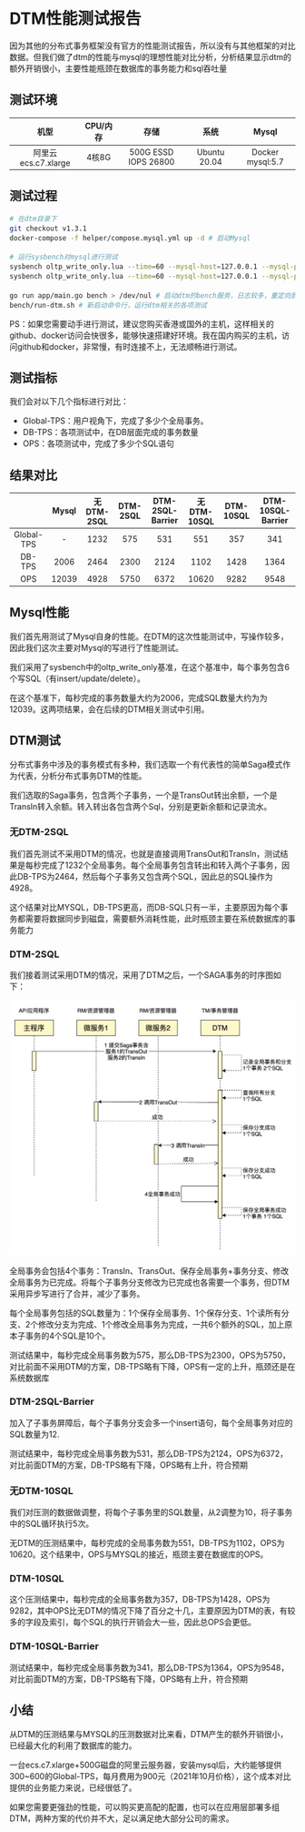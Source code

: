 # DTM性能测试报告

因为其他的分布式事务框架没有官方的性能测试报告，所以没有与其他框架的对比数据。但我们做了dtm的性能与mysql的理想性能对比分析，分析结果显示dtm的额外开销很小，主要性能瓶颈在数据库的事务能力和sql吞吐量

## 测试环境

|  机型| CPU/内存 | 存储 |系统|Mysql|
|:-----:|:----:|:----:|:----:|:----:|
| 阿里云ecs.c7.xlarge | 4核8G | 500G ESSD IOPS 26800|Ubuntu 20.04|Docker mysql:5.7|

## 测试过程

``` bash
# 在dtm目录下
git checkout v1.3.1
docker-compose -f helper/compose.mysql.yml up -d # 启动Mysql

# 运行sysbench对mysql进行测试
sysbench oltp_write_only.lua --time=60 --mysql-host=127.0.0.1 --mysql-port=3306 --mysql-user=root --mysql-password= --mysql-db=sbtest --table-size=1000000 --tables=10 --threads=10 --events=999999999 --report-interval=10 prepare
sysbench oltp_write_only.lua --time=60 --mysql-host=127.0.0.1 --mysql-port=3306 --mysql-user=root --mysql-password= --mysql-db=sbtest --table-size=1000000 --tables=10 --threads=10 --events=999999999 --report-interval=10 run

go run app/main.go bench > /dev/nul # 启动dtm的bench服务，日志较多，重定向到nul设备
bench/run-dtm.sh # 新启动命令行，运行dtm相关的各项测试
```

PS：如果您需要动手进行测试，建议您购买香港或国外的主机，这样相关的github、docker访问会快很多，能够快速搭建好环境。我在国内购买的主机，访问github和docker，非常慢，有时连接不上，无法顺畅进行测试。

## 测试指标

我们会对以下几个指标进行对比：

- Global-TPS：用户视角下，完成了多少个全局事务。
- DB-TPS：各项测试中，在DB层面完成的事务数量
- OPS：各项测试中，完成了多少个SQL语句

## 结果对比

| |Mysql|无DTM-2SQL|DTM-2SQL|DTM-2SQL-Barrier|无DTM-10SQL|DTM-10SQL|DTM-10SQL-Barrier|
|:---:|:---:|:---:|:---:|:---:|:---:|:---:|:---:|
|Global-TPS|-|1232|575|531|551|357|341|
|DB-TPS|2006|2464|2300|2124|1102|1428|1364|
|OPS|12039|4928|5750|6372|10620|9282|9548|

## Mysql性能

我们首先用测试了Mysql自身的性能。在DTM的这次性能测试中，写操作较多，因此我们这次主要对Mysql的写进行了性能测试。

我们采用了sysbench中的oltp_write_only基准，在这个基准中，每个事务包含6个写SQL（有insert/update/delete）。

在这个基准下，每秒完成的事务数量大约为2006，完成SQL数量大约为为12039。这两项结果，会在后续的DTM相关测试中引用。

## DTM测试

分布式事务中涉及的事务模式有多种，我们选取一个有代表性的简单Saga模式作为代表，分析分布式事务DTM的性能。

我们选取的Saga事务，包含两个子事务，一个是TransOut转出余额，一个是TransIn转入余额。转入转出各包含两个Sql，分别是更新余额和记录流水。

### 无DTM-2SQL

我们首先测试不采用DTM的情况，也就是直接调用TransOut和TransIn，测试结果是每秒完成了1232个全局事务。每个全局事务包含转出和转入两个子事务，因此DB-TPS为2464，然后每个子事务又包含两个SQL，因此总的SQL操作为4928。

这个结果对比MYSQL，DB-TPS更高，而DB-SQL只有一半，主要原因为每个事务都需要将数据同步到磁盘，需要额外消耗性能，此时瓶颈主要在系统数据库的事务能力

### DTM-2SQL

我们接着测试采用DTM的情况，采用了DTM之后，一个SAGA事务的时序图如下：

![saga-sqls.png](../imgs/saga-sqls.png)

全局事务会包括4个事务：TransIn、TransOut、保存全局事务+事务分支、修改全局事务为已完成。将每个子事务分支修改为已完成也各需要一个事务，但DTM采用异步写进行了合并，减少了事务。

每个全局事务包括的SQL数量为：1个保存全局事务、1个保存分支、1个读所有分支、2个修改分支为完成、1个修改全局事务为完成，一共6个额外的SQL，加上原本子事务的4个SQL是10个。

测试结果中，每秒完成全局事务数为575，那么DB-TPS为2300，OPS为5750，对比前面不采用DTM的方案，DB-TPS略有下降，OPS有一定的上升，瓶颈还是在系统数据库

### DTM-2SQL-Barrier

加入了子事务屏障后，每个子事务分支会多一个insert语句，每个全局事务对应的SQL数量为12.

测试结果中，每秒完成全局事务数为531，那么DB-TPS为2124，OPS为6372，对比前面DTM的方案，DB-TPS略有下降，OPS略有上升，符合预期

### 无DTM-10SQL

我们对压测的数据做调整，将每个子事务里的SQL数量，从2调整为10，将子事务中的SQL循环执行5次。

无DTM的压测结果中，每秒完成的全局事务数为551，DB-TPS为1102，OPS为10620。这个结果中，OPS与MYSQL的接近，瓶颈主要在数据库的OPS。

### DTM-10SQL

这个压测结果中，每秒完成的全局事务数为357，DB-TPS为1428，OPS为9282，其中OPS比无DTM的情况下降了百分之十几，主要原因为DTM的表，有较多的字段及索引，每个SQL的执行开销会大一些，因此总OPS会更低。

### DTM-10SQL-Barrier

测试结果中，每秒完成全局事务数为341，那么DB-TPS为1364，OPS为9548，对比前面DTM的方案，DB-TPS略有下降，OPS略有上升，符合预期

## 小结

从DTM的压测结果与MYSQL的压测数据对比来看，DTM产生的额外开销很小，已经最大化的利用了数据库的能力。

一台ecs.c7.xlarge+500G磁盘的阿里云服务器，安装mysql后，大约能够提供300~600的Global-TPS，每月费用为900元（2021年10月价格），这个成本对比提供的业务能力来说，已经很低了。

如果您需要更强劲的性能，可以购买更高配的配置，也可以在应用层部署多组DTM，两种方案的代价并不大，足以满足绝大部分公司的需求。
